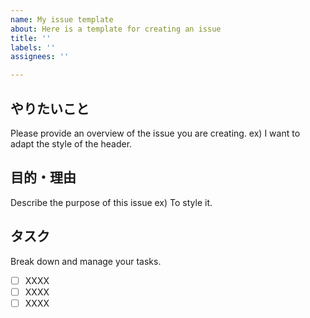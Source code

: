 ```yaml
---
name: My issue template
about: Here is a template for creating an issue
title: ''
labels: ''
assignees: ''

---
```


## やりたいこと
Please provide an overview of the issue you are creating.
ex) I want to adapt the style of the header.

## 目的・理由
Describe the purpose of this issue
ex) To style it.

## タスク
Break down and manage your tasks.
- [ ] XXXX
- [ ] XXXX
- [ ] XXXX
